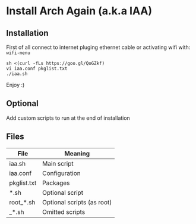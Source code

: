 # Install Arch Again (a.k.a IAA)

## Installation
First of all connect to internet pluging ethernet cable or activating wifi with: `wifi-menu`

```
sh <(curl -fLs https://goo.gl/QoGZkf)
vi iaa.conf pkglist.txt
./iaa.sh
```
Enjoy :)

## Optional
Add custom scripts to run at the end of installation

## Files
|File       |Meaning                   |
|-----------|--------------------------|
|iaa.sh     |Main script               |
|iaa.conf   |Configuration             |
|pkglist.txt|Packages                  |
|\*.sh      |Optional script           |
|root\_\*.sh|Optional scripts (as root)|
|\_\*.sh    |Omitted scripts           |
